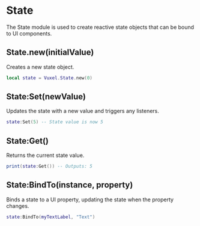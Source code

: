 # State

The State module is used to create reactive state objects that can be bound to UI components.

## State.new(initialValue)
Creates a new state object.

```lua
local state = Vuxel.State.new(0)
```

## State:Set(newValue)
Updates the state with a new value and triggers any listeners.

```lua
state:Set(5) -- State value is now 5
```

## State:Get()
Returns the current state value.

```lua
print(state:Get()) -- Outputs: 5
```

## State:BindTo(instance, property)
Binds a state to a UI property, updating the state when the property changes.

```lua
state:BindTo(myTextLabel, "Text")
```
